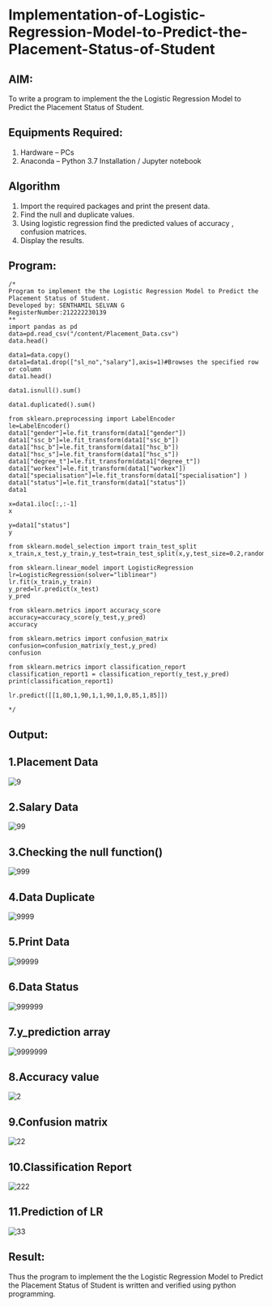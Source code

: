 # Implementation-of-Logistic-Regression-Model-to-Predict-the-Placement-Status-of-Student

## AIM:
To write a program to implement the the Logistic Regression Model to Predict the Placement Status of Student.

## Equipments Required:
1. Hardware – PCs
2. Anaconda – Python 3.7 Installation / Jupyter notebook

## Algorithm
1. Import the required packages and print the present data.
2. Find the null and duplicate values.
3. Using logistic regression find the predicted values of accuracy , confusion matrices.
4. Display the results.
## Program:
```
/*
Program to implement the the Logistic Regression Model to Predict the Placement Status of Student.
Developed by: SENTHAMIL SELVAN G
RegisterNumber:212222230139
**
import pandas as pd
data=pd.read_csv("/content/Placement_Data.csv")
data.head()

data1=data.copy()
data1=data1.drop(["sl_no","salary"],axis=1)#Browses the specified row or column
data1.head()

data1.isnull().sum()

data1.duplicated().sum()

from sklearn.preprocessing import LabelEncoder
le=LabelEncoder()
data1["gender"]=le.fit_transform(data1["gender"])
data1["ssc_b"]=le.fit_transform(data1["ssc_b"])
data1["hsc_b"]=le.fit_transform(data1["hsc_b"])
data1["hsc_s"]=le.fit_transform(data1["hsc_s"])
data1["degree_t"]=le.fit_transform(data1["degree_t"])
data1["workex"]=le.fit_transform(data1["workex"])
data1["specialisation"]=le.fit_transform(data1["specialisation"] )     
data1["status"]=le.fit_transform(data1["status"])       
data1 

x=data1.iloc[:,:-1]
x

y=data1["status"]
y

from sklearn.model_selection import train_test_split
x_train,x_test,y_train,y_test=train_test_split(x,y,test_size=0.2,random_state=0)

from sklearn.linear_model import LogisticRegression
lr=LogisticRegression(solver="liblinear")
lr.fit(x_train,y_train)
y_pred=lr.predict(x_test)
y_pred

from sklearn.metrics import accuracy_score
accuracy=accuracy_score(y_test,y_pred)
accuracy

from sklearn.metrics import confusion_matrix
confusion=confusion_matrix(y_test,y_pred)
confusion

from sklearn.metrics import classification_report
classification_report1 = classification_report(y_test,y_pred)
print(classification_report1)

lr.predict([[1,80,1,90,1,1,90,1,0,85,1,85]])

*/
```
## Output:
## 1.Placement Data
![9](https://github.com/Senthamil1412/Implementation-of-Logistic-Regression-Model-to-Predict-the-Placement-Status-of-Student/assets/119120228/5a6b3c5c-3935-408d-9538-117f258255d4)
## 2.Salary Data
![99](https://github.com/Senthamil1412/Implementation-of-Logistic-Regression-Model-to-Predict-the-Placement-Status-of-Student/assets/119120228/69129d48-5f6d-426e-9548-aac730036b4b)
## 3.Checking the null function()
![999](https://github.com/Senthamil1412/Implementation-of-Logistic-Regression-Model-to-Predict-the-Placement-Status-of-Student/assets/119120228/8f5964fa-3c0c-4ae4-a2cc-521f69efc831)
## 4.Data Duplicate

![9999](https://github.com/Senthamil1412/Implementation-of-Logistic-Regression-Model-to-Predict-the-Placement-Status-of-Student/assets/119120228/fd7196cf-812e-49ee-a819-44dc10c9669f)
## 5.Print Data

![99999](https://github.com/Senthamil1412/Implementation-of-Logistic-Regression-Model-to-Predict-the-Placement-Status-of-Student/assets/119120228/0dec6480-a93b-42e2-a4c4-73d5f2b04d28)
## 6.Data Status

![999999](https://github.com/Senthamil1412/Implementation-of-Logistic-Regression-Model-to-Predict-the-Placement-Status-of-Student/assets/119120228/d50d39ac-6a3c-47c4-982b-bfe7e15c8f98)
## 7.y_prediction array

![9999999](https://github.com/Senthamil1412/Implementation-of-Logistic-Regression-Model-to-Predict-the-Placement-Status-of-Student/assets/119120228/9b61513f-972b-4ee0-ad60-1121ef24ce5a)
## 8.Accuracy value

![2](https://github.com/Senthamil1412/Implementation-of-Logistic-Regression-Model-to-Predict-the-Placement-Status-of-Student/assets/119120228/8cf872ee-4da8-4749-b242-f805aec7e3a0)
## 9.Confusion matrix

![22](https://github.com/Senthamil1412/Implementation-of-Logistic-Regression-Model-to-Predict-the-Placement-Status-of-Student/assets/119120228/f89fa957-80f9-4fd9-a72c-813e51005f52)

## 10.Classification Report
![222](https://github.com/Senthamil1412/Implementation-of-Logistic-Regression-Model-to-Predict-the-Placement-Status-of-Student/assets/119120228/96eaabe3-0b2f-4455-8dc8-925fabd69454)

## 11.Prediction of LR
![33](https://github.com/Senthamil1412/Implementation-of-Logistic-Regression-Model-to-Predict-the-Placement-Status-of-Student/assets/119120228/a8c71717-3a08-4c0d-826b-95b0c4d1dbcc)


## Result:
Thus the program to implement the the Logistic Regression Model to Predict the Placement Status of Student is written and verified using python programming.
